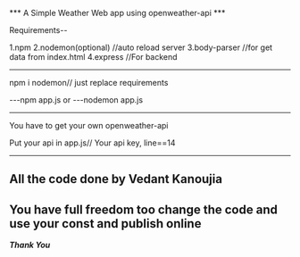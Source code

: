 *** A Simple Weather Web app using openweather-api ***

Requirements--

1.npm
2.nodemon(optional) //auto reload server
3.body-parser //for get data from index.html
4.express //For backend

----------------------------------------

npm i nodemon// just replace requirements

---npm app.js
or
---nodemon app.js

----------------------------------------

You have to get your own openweather-api

Put your api in app.js// Your api key, line==14

----------------------------------------

All the code done by Vedant Kanoujia
-------------------
You have full freedom too change the code 
and use your const and publish online
---------
*************Thank You*************